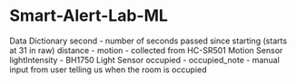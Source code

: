 # Smart-Alert-Lab-ML

Data Dictionary 
second - number of seconds passed since starting (starts at 31 in raw)
distance - 
motion - collected from HC-SR501 Motion Sensor
lightIntensity - BH1750
Light Sensor
occupied - 
occupied_note - manual input from user telling us when the room is occupied 